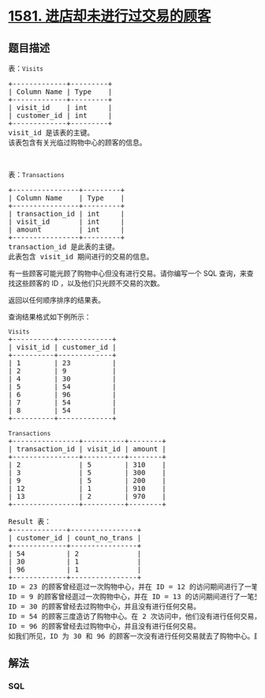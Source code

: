 # [1581. 进店却未进行过交易的顾客](https://leetcode-cn.com/problems/customer-who-visited-but-did-not-make-any-transactions)



## 题目描述

<!-- 这里写题目描述 -->

<p>表：<code>Visits</code></p>

<pre>
+-------------+---------+
| Column Name | Type    |
+-------------+---------+
| visit_id    | int     |
| customer_id | int     |
+-------------+---------+
visit_id 是该表的主键。
该表包含有关光临过购物中心的顾客的信息。
</pre>

<p> </p>

<p>表：<code>Transactions</code></p>

<pre>
+----------------+---------+
| Column Name    | Type    |
+----------------+---------+
| transaction_id | int     |
| visit_id       | int     |
| amount         | int     |
+----------------+---------+
transaction_id 是此表的主键。
此表包含 visit_id 期间进行的交易的信息。
</pre>

<p>有一些顾客可能光顾了购物中心但没有进行交易。请你编写一个 SQL 查询，来查找这些顾客的 ID ，以及他们只光顾不交易的次数。</p>

<p>返回以任何顺序排序的结果表。</p>

<p>查询结果格式如下例所示：</p>

<pre>
<code>Visits</code>
+----------+-------------+
| visit_id | customer_id |
+----------+-------------+
| 1        | 23          |
| 2        | 9           |
| 4        | 30          |
| 5        | 54          |
| 6        | 96          |
| 7        | 54          |
| 8        | 54          |
+----------+-------------+

<code>Transactions</code>
+----------------+----------+--------+
| transaction_id | visit_id | amount |
+----------------+----------+--------+
| 2              | 5        | 310    |
| 3              | 5        | 300    |
| 9              | 5        | 200    |
| 12             | 1        | 910    |
| 13             | 2        | 970    |
+----------------+----------+--------+

Result 表：
+-------------+----------------+
| customer_id | count_no_trans |
+-------------+----------------+
| 54          | 2              |
| 30          | 1              |
| 96          | 1              |
+-------------+----------------+
ID = 23 的顾客曾经逛过一次购物中心，并在 ID = 12 的访问期间进行了一笔交易。
ID = 9 的顾客曾经逛过一次购物中心，并在 ID = 13 的访问期间进行了一笔交易。
ID = 30 的顾客曾经去过购物中心，并且没有进行任何交易。
ID = 54 的顾客三度造访了购物中心。在 2 次访问中，他们没有进行任何交易，在 1 次访问中，他们进行了 3 次交易。
ID = 96 的顾客曾经去过购物中心，并且没有进行任何交易。
如我们所见，ID 为 30 和 96 的顾客一次没有进行任何交易就去了购物中心。顾客 54 也两次访问了购物中心并且没有进行任何交易。
</pre>


## 解法

<!-- 这里可写通用的实现逻辑 -->

<!-- tabs:start -->

### **SQL**

<!-- 这里可写当前语言的特殊实现逻辑 -->

```sql

```

<!-- tabs:end -->

